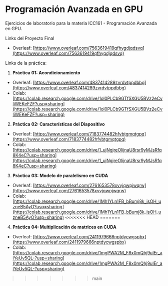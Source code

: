 # Programación Avanzada en GPU
Ejercicios de laboratorio para la materia ICC161 - Programación Avanzada en GPU.

Links del Proyecto Final

- Overleaf: [https://www.overleaf.com/7563619419qfhygdjqdsvq](https://www.overleaf.com/7563619419qfhygdjqdsvq)

Links de la práctica:

1) **Práctica 01: Acondicionamiento**
  - Overleaf: [https://www.overleaf.com/4837414289zvrdvtppdbbg](https://www.overleaf.com/4837414289zvrdvtppdbbg)
  - Colab: [https://colab.research.google.com/drive/1ol0PLCb9GTfSXGU5BVz2eCvliWEKeFZF?usp=sharing](https://colab.research.google.com/drive/1ol0PLCb9GTfSXGU5BVz2eCvliWEKeFZF?usp=sharing)

2) **Práctica 02: Características del Diapositivo**
  - Overleaf: [https://www.overleaf.com/7183774482hfvbtgmqtgpq](https://www.overleaf.com/7183774482hfvbtgmqtgpq)
  - Colab: [https://colab.research.google.com/drive/1_ujNgjreOlijnaU8rsr9yMJsRfq8K4eC?usp=sharing](https://colab.research.google.com/drive/1_ujNgjreOlijnaU8rsr9yMJsRfq8K4eC?usp=sharing)
  
3) **Práctica 03: Modelo de paralelismo en CUDA**
  - Overleaf: [https://www.overleaf.com/2761653578xvvjqwpjwqrw](https://www.overleaf.com/2761653578xvvjqwpjwqrw)
  - Colab: [https://colab.research.google.com/drive/1Mh1YLn1FB_bBumj8k_isOH_uzneB5AyO?usp=sharing](https://colab.research.google.com/drive/1Mh1YLn1FB_bBumj8k_isOH_uzneB5AyO?usp=sharing)
<<<<<<< HEAD
=======
  
4) **Práctica 04: Multiplicación de matrices en CUDA**
  - Overleaf: [https://www.overleaf.com/2411979666nptdycwgspbx](https://www.overleaf.com/2411979666nptdycwgspbx)
  - Colab: [https://colab.research.google.com/drive/1mgPWA2M_F8x0mQhj9ulEr_alYeUv5QL-?usp=sharing](https://colab.research.google.com/drive/1mgPWA2M_F8x0mQhj9ulEr_alYeUv5QL-?usp=sharing)
>>>>>>> main
